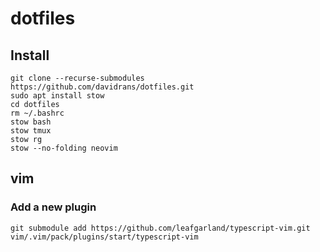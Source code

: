 # dotfiles

## Install
```
git clone --recurse-submodules https://github.com/davidrans/dotfiles.git
sudo apt install stow
cd dotfiles
rm ~/.bashrc
stow bash
stow tmux
stow rg
stow --no-folding neovim
```
## vim
### Add a new plugin
```
git submodule add https://github.com/leafgarland/typescript-vim.git vim/.vim/pack/plugins/start/typescript-vim
```
